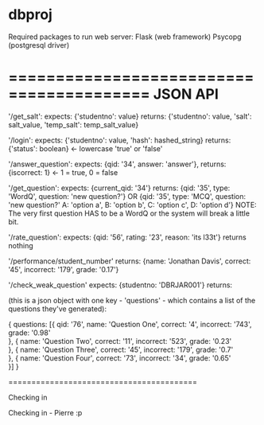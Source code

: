 dbproj
======

Required packages to run web server:
	Flask (web framework)
	Psycopg (postgresql driver)

=========================================
JSON API
=========================================
'/get_salt':
  expects: {'studentno': value}
  returns: {'studentno': value, 'salt': salt_value, 'temp_salt': temp_salt_value}

'/login':
  expects: {'studentno': value, 'hash': hashed_string}
  returns: {'status': boolean} <- lowercase 'true' or 'false'

'/answer_question':
  expects: {qid: '34', answer: 'answer'},
  returns: {iscorrect: 1} <- 1 = true, 0 = false

'/get_question':
  expects: {current_qid: '34'}
  returns: 
    {qid: '35', type: 'WordQ', question: 'new question?'}
    OR
    {qid: '35', type: 'MCQ', question: 'new question?' A: 'option a', B: 'option b', C: 'option c', D: 'option d'}
NOTE: The very first question HAS to be a WordQ or the system will break a little bit.

'/rate_question':
  expects: {qid: '56', rating: '23', reason: 'its l33t'}
  returns nothing

'/performance/student_number'
  returns: {name: 'Jonathan Davis', correct: '45', incorrect: '179', grade: '0.17'}

'/check_weak_question'
 expects: {studentno: 'DBRJAR001'}
 returns: 

 (this is a json object with one key - 'questions' - which contains a list of the questions they've generated):

{
  questions: [{
    qid: '76',
    name: 'Question One',
    correct: '4',
    incorrect: '743',
    grade: '0.98'  
  }, {
    name: 'Question Two',
    correct: '11',
    incorrect: '523',
    grade: '0.23'  
  }, {
    name: 'Question Three',
    correct: '45',
    incorrect: '179',
    grade: '0.7'  
  }, {
    name: 'Question Four',
    correct: '73',
    incorrect: '34',
    grade: '0.65'  
  }]
}

=========================================

Checking in

Checking in - Pierre :p
